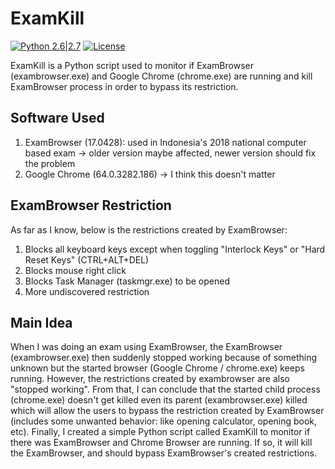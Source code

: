 # ExamKill
[![Python 2.6|2.7](https://img.shields.io/badge/python-2.6|2.7-yellow.svg)](https://www.python.org/) [![License](https://img.shields.io/badge/license-GPLv3-red.svg)](https://raw.githubusercontent.com/ttycelery/f609-brute/master/LICENSE)

ExamKill is a Python script used to monitor if ExamBrowser (exambrowser.exe) and Google Chrome (chrome.exe) are running and kill ExamBrowser process in order to bypass its restriction. 

## Software Used
1. ExamBrowser (17.0428): used in Indonesia's 2018 national computer based exam -> older version maybe affected, newer version should fix the problem
2. Google Chrome (64.0.3282.186) -> I think this doesn't matter

## ExamBrowser Restriction
As far as I know, below is the restrictions created by ExamBrowser:
1. Blocks all keyboard keys except when toggling "Interlock Keys" or "Hard Reset Keys" (CTRL+ALT+DEL)
2. Blocks mouse right click
3. Blocks Task Manager (taskmgr.exe) to be opened
4. More undiscovered restriction

## Main Idea
When I was doing an exam using ExamBrowser, the ExamBrowser (exambrowser.exe) then suddenly stopped working because of something unknown but the started browser (Google Chrome / chrome.exe) keeps running. However, the restrictions created by exambrowser are also "stopped working". From that, I can conclude that the started child process (chrome.exe) doesn't get killed even its parent (exambrowser.exe) killed which will allow the users to bypass the restriction created by ExamBrowser (includes some unwanted behavior: like opening calculator, opening book, etc). Finally, I created a simple Python script called ExamKill to monitor if there was ExamBrowser and Chrome Browser are running. If so, it will kill the ExamBrowser, and should bypass ExamBrowser's created restrictions.
